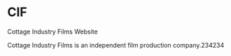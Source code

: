 CIF
===

Cottage Industry Films Website

Cottage Industry Films is an independent film production company.234234
